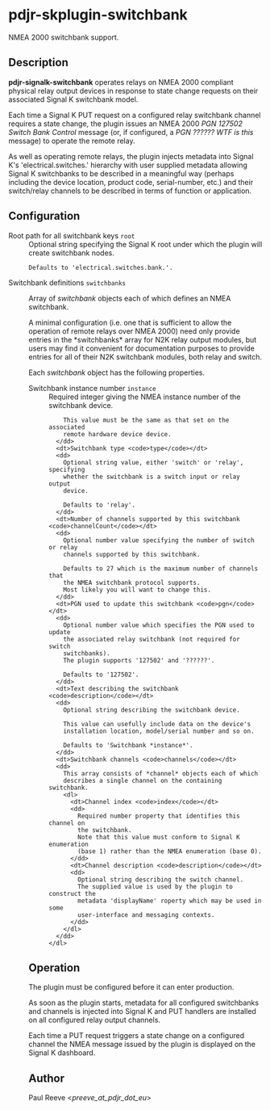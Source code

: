 # pdjr-skplugin-switchbank

NMEA 2000 switchbank support.

## Description

**pdjr-signalk-switchbank** operates relays on NMEA 2000 compliant
physical relay output devices in response to state change requests
on their associated Signal K switchbank model.

Each time a Signal K PUT request on a configured relay switchbank
channel requires a state change, the plugin issues an NMEA 2000
*PGN 127502 Switch Bank Control* message (or, if configured, a
*PGN ?????? WTF is this* message) to operate the remote relay.

As well as operating remote relays, the plugin injects metadata into
Signal K's 'electrical.switches.' hierarchy with user supplied metadata
allowing Signal K switchbanks to be described in a meaningful way
(perhaps including the device location, product code, serial-number,
etc.) and their switch/relay channels to be described in terms of
function or application.

## Configuration

<dl>
  <dt>Root path for all switchbank keys <code>root</code></dt>
  <dd>
    Optional string specifying the Signal K root under which the plugin
    will create switchbank nodes.

    Defaults to 'electrical.switches.bank.'.
  </dd>
  <dt>Switchbank definitions <code>switchbanks</code></dt>
  <dd>
    <p>
    Array of <em>switchbank</em> objects each of which defines an NMEA
    switchbank.
    </p>
    <p>
    A minimal configuration (i.e. one that is sufficient to allow the
    operation of remote relays over NMEA 2000) need only provide
    entries in the *switchbanks* array for N2K relay output modules,
    but users may find it convenient for documentation purposes to
    provide entries for all of their N2K switchbank modules, both relay
    and switch.
    </p>
    <p>
    Each <em>switchbank</em> object has the following properties.
    </p>
    <dl>
      <dt>Switchbank instance number <code>instance</code></dt>
      <dd>
        Required integer giving the NMEA instance number of the
        switchbank device.

        This value must be the same as that set on the associated
        remote hardware device device.
      </dd>
      <dt>Switchbank type <code>type</code></dt>
      <dd>
        Optional string value, either 'switch' or 'relay', specifying
        whether the switchbank is a switch input or relay output
        device.

        Defaults to 'relay'.
      </dd>
      <dt>Number of channels supported by this switchbank <code>channelCount</code></dt>
      <dd>
        Optional number value specifying the number of switch or relay
        channels supported by this switchbank.

        Defaults to 27 which is the maximum number of channels that
        the NMEA switchbank protocol supports.
        Most likely you will want to change this.
      </dd>
      <dt>PGN used to update this switchbank <code>pgn</code></dt>
      <dd>
        Optional number value which specifies the PGN used to update
        the associated relay switchbank (not required for switch
        switchbanks).
        The plugin supports '127502' and '??????'.
        
        Defaults to '127502'.
      </dd>
      <dt>Text describing the switchbank <code>description</code></dt>
      <dd>
        Optional string describing the switchbank device.

        This value can usefully include data on the device's
        installation location, model/serial number and so on.

        Defaults to 'Switchbank *instance*'.
      </dd>
      <dt>Switchbank channels <code>channels</code></dt>
      <dd>
        This array consists of *channel* objects each of which
        describes a single channel on the containing switchbank.
        <dl>
          <dt>Channel index <code>index</code></dt>
          <dd>
            Required number property that identifies this channel on
            the switchbank.
            Note that this value must conform to Signal K enumeration
            (base 1) rather than the NMEA enumeration (base 0).
          </dd>
          <dt>Channel description <code>description</code></dt>
          <dd>
            Optional string describing the switch channel.
            The supplied value is used by the plugin to construct the
            metadata 'displayName' roperty which may be used in some
            user-interface and messaging contexts.
          </dd>
        </dl>
      </dd>
    </dl>
  </dd>
</dl>

## Operation

The plugin must be configured before it can enter production.

As soon as the plugin starts, metadata for all configured switchbanks
and channels is injected into Signal K and PUT handlers are installed
on all configured relay output channels.

Each time a PUT request triggers a state change on a configured channel
the NMEA message issued by the plugin is displayed on the Signal K
dashboard.

## Author

Paul Reeve <*preeve_at_pdjr_dot_eu*>
